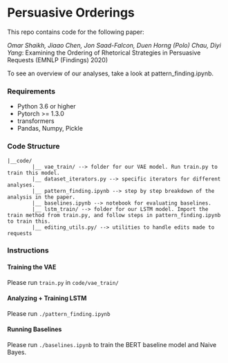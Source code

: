 # Persuasive Orderings
This repo contains code for the following paper: 

*Omar Shaikh, Jiaao Chen, Jon Saad-Falcon, Duen Horng (Polo) Chau, Diyi Yang*: Examining the Ordering of Rhetorical Strategies in Persuasive Requests  (EMNLP (Findings) 2020)

To see an overview of our analyses, take a look at pattern_finding.ipynb. 

### Requirements
* Python 3.6 or higher
* Pytorch >= 1.3.0
* transformers
* Pandas, Numpy, Pickle

### Code Structure
```
|__code/
        |__ vae_train/ --> folder for our VAE model. Run train.py to train this model.
        |__ dataset_iterators.py --> specific iterators for different analyses.
        |__ pattern_finding.ipynb --> step by step breakdown of the analysis in the paper.
        |__ baselines.ipynb --> notebook for evaluating baselines.
        |__ lstm_train/ --> folder for our LSTM model. Import the train method from train.py, and follow steps in pattern_finding.ipynb to train this.
        |__ editing_utils.py/ --> utilities to handle edits made to requests
```

### Instructions

#### Training the VAE
Please run `train.py` in `code/vae_train/`

#### Analyzing + Training LSTM
Please run `./pattern_finding.ipynb`

#### Running Baselines
Please run `./baselines.ipynb` to train the BERT baseline model and Naive Bayes.
